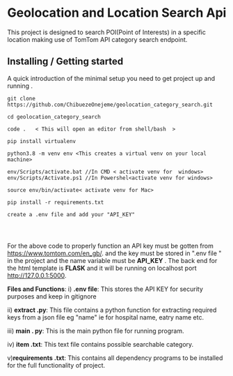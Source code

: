 
# Geolocation and Location Search Api


This project is designed to search POI(Point of Interests) in a specific location making use of TomTom API category search endpoint.

## Installing / Getting started

A quick introduction of the minimal setup you need to get project up and running .

```shell
git clone https://github.com/ChibuezeOnejeme/geolocation_category_search.git

cd geolocation_category_search

code .   < This will open an editor from shell/bash  >

pip install virtualenv

python3.8 -m venv env <This creates a virtual venv on your local machine>

env/Scripts/activate.bat //In CMD < activate venv for  windows>
env/Scripts/Activate.ps1 //In Powershel<activate venv for windows>

source env/bin/activate< activate venv for Mac>

pip install -r requirements.txt

create a .env file and add your "API_KEY"




```

For the above code to properly function an API key must be gotten from https://www.tomtom.com/en_gb/. and the key must be stored in ".env file " in the project and the name variable must be  **API_KEY** .
The back end for the html template is **FLASK** and it will be running on localhost port  http://127.0.0.1:5000.


**Files  and  Functions**:
i) **.env file**: This stores the API KEY for security purposes and keep in gitignore


ii) **extract .py**: This file contains a python function for extracting required keys from a json file eg "name" ie for hospital name, eatry name etc.


iii) **main . py**: This is the main python file for running program.


iv) **item .txt**: This text file contains possible searchable category.


v)**requirements .txt**: This contains all dependency programs to be installed for the full functionality of project.

